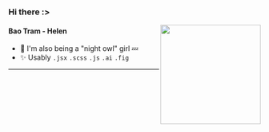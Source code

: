 
<h3>Hi there :> </h3> <img align='right' src="https://user-images.githubusercontent.com/68039038/179959200-9da19676-48f5-4632-83da-77a8e7ee9bad.gif" width="200">

<h4>Bao Tram - Helen</h4> 

   -   🍑 I'm also being a "night owl" girl 💤
   -   ✨ Usably `.jsx` `.scss` `.js` `.ai` `.fig`
***
